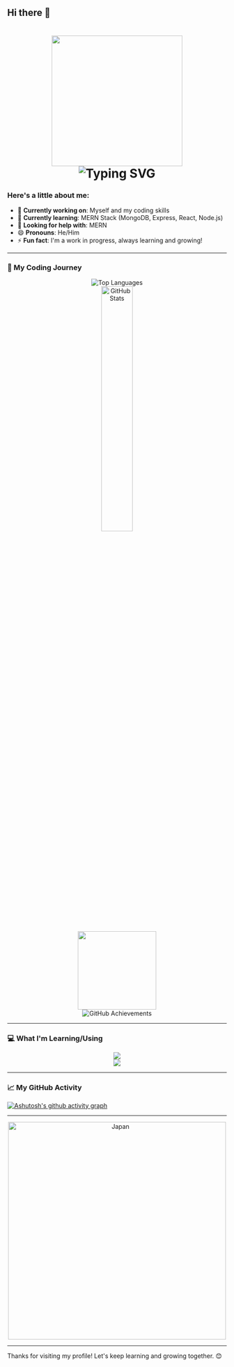 ## Hi there 👋
<h1 align="center">
    <img src="https://media.tenor.com/OjzCsUydYUEAAAAM/cute-cha-pri.gif" width="300">  
    <br>
    <img src="https://readme-typing-svg.herokuapp.com/?color=000000&size=35&center=true&vCenter=true&width=500&height=70&duration=4000&lines=Hi+There!+👋;+I'm+Renato!" alt="Typing SVG" />
</h1>


### Here's a little about me:

- 🔭 **Currently working on**: Myself and my coding skills  
- 🌱 **Currently learning**: MERN Stack (MongoDB, Express, React, Node.js)  
- 🤔 **Looking for help with**: MERN  
- 😄 **Pronouns**: He/Him  
- ⚡ **Fun fact**: I'm a work in progress, always learning and growing!  

---

### 🚀 My Coding Journey

<p align="center">
  <img src="https://github-readme-stats.vercel.app/api/top-langs/?username=princeren-36&layout=compact&theme=radical" alt="Top Languages"/><br />
  <a href="https://github.com/anuraghazra/github-readme-stats">
    <img width="38%" src="https://github-readme-stats.vercel.app/api?username=princeren-36&show_icons=true&theme=radical&rank_icon=github" alt="GitHub Stats"/>
  </a><br />
  <img height="180em" src="https://github-readme-streak-stats.herokuapp.com/?user=princeren-36&theme=radical" /><br />
  <img src="https://github-profile-trophy.vercel.app/?username=princeren-36&theme=radical" alt="GitHub Achievements"/>
</p>

---

### 💻 What I'm Learning/Using

<p align="center">
  <img src="https://skillicons.dev/icons?i=java,cs,dotnet,kotlin,python,js,html,css,express,react,nodejs" /><br>
  <img src="https://skillicons.dev/icons?i=mysql,vscode,visualstudio,androidstudio,windows,linux,git,github" />
</p>

---

### 📈 My GitHub Activity

[![Ashutosh's github activity graph](https://github-readme-activity-graph.vercel.app/graph?username=princeren-36&theme=react-dark)](https://github.com/ashutosh00710/github-readme-activity-graph)

---

<p align="center">
  <img src="https://i.pinimg.com/originals/60/a5/85/60a58511e5c70a418ac743f7df8134fa.gif" width="500" alt="Japan"/>
</p>

---


Thanks for visiting my profile! Let's keep learning and growing together. 😊
